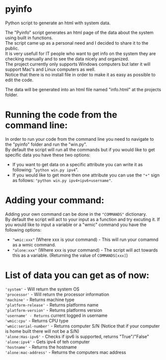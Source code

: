 # pyinfo
Python script to generate an html with system data.

The "Pyinfo" script generates an html page of the data about the system using built in functions. <br>
The script came up as a personal need and I decided to share it to the public. <br>
It is very usefull for IT people who want to get info on the system they are checking manually and to see the data nicely and organized. <br>
The project currently only supports Windows computers but later it will support Mac's and Linux computers as well. <br>
Notice that there is no install file in order to make it as easy as possible to edit the code. <br>

The data will be generated into an html file named "info.html" at the projects folder. <br>

# Running the code from the command line:

In order to run your code from the command line you need to navigate to the "pyinfo" folder and run the "win.py".<br>
By default the script will run all the commands but if you would like to get specific data you have these two options:
  - If you want to get data on a specific attribute you can write it as following: "```python win.py ipv4```".
  - If you would like to get more then one attribute you can use the ```"+"``` sign as follows: ```"python win.py ipv4+ipv6+username"```.

# Adding your command:
Adding your own command can be done in the `"COMMANDS"` dictionary. <br>
By default the script will act to your input as a function and try excuting it. If you would like to input a variable or a "wmic" command you have the following options:
  - ``` "wmic:xxx" ``` (Where xxx is your command) - This will run your comamnd as a wmic command.
  - ``` "alone:xxx" ``` (Where xxx is your command) - The script will act towards this as a variable. (Returning the value of ```COMMANDS[xxx]```)

# List of data you can get as of now:

  ```'system'``` - Will return the system OS <br>
  ```'processor'``` - Will return the processor information <br>
  ```'machine'``` - Returns machine type <br>
  ```'platform-release'``` - Returns platforms name <br>
  ```'platform-version'``` - Returns platforms version <br>
	```'username' - Returns``` current logged in username <br>
	```'wmic:cpu'``` - Returns CPU type <br>
	```'wmic:serial-number'``` - Returns computer S/N (Notice that if your computer is home built there will not be a S/N) <br>
	```'alone:Has-ipv6'``` - Checks if ipv6 is supported, returns "True"/"False" <br>
  ```'alone:ipv4'``` - Gets ipv4 of teh computer <br>
  ```'hostname'``` - Returns the hostname <br>
	```'alone:mac-address'``` - Returns the computers mac address <br>



